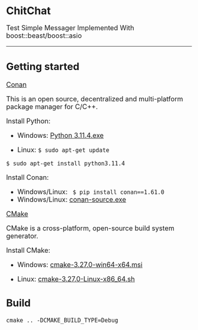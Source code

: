 # ChitChat

<font size="4">Test Simple Messager Implemented With boost::beast/boost::asio

--- 

## Getting started

<font size="4">[Conan](https://conan.io/index.html)<font size/>

This is an open source, decentralized and multi-platform package manager for C/C++.

 Install Python: 

 - Windows: [Python 3.11.4.exe](https://www.python.org/downloads/release/python-3114/)

 - Linux: 
```$ sudo apt-get update ```

```$ sudo apt-get install python3.11.4```

Install Conan: 

 - Windows/Linux: ``` $ pip install conan==1.61.0```
 - Windows/Linux: [conan-source.exe](https://github.com/conan-io/conan/releases/tag/1.61.0)

<font size="4">[CMake](https://cmake.org)<font size/>

CMake is a cross-platform, open-source build system generator. 

Install CMake:

 - Windows: [cmake-3.27.0-win64-x64.msi](https://github.com/Kitware/CMake/releases/download/v3.27.0-rc1/cmake-3.27.0-rc1-windows-x86_64.msi)


 - Linux: [cmake-3.27.0-Linux-x86_64.sh](https://github.com/Kitware/CMake/releases/download/v3.27.0-rc1/cmake-3.27.0-rc1-linux-x86_64.sh)

## Build

```cmake .. -DCMAKE_BUILD_TYPE=Debug```
